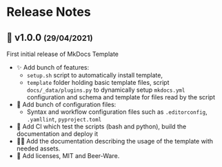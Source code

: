 <!-- BEGIN MKDOCS TEMPLATE -->
<!--
WARNING, DO NOT UPDATE CONTENT BETWEEN MKDOCS TEMPLATE TAG !
Modified content will be overwritten when updating
-->

# Release Notes

<!-- END MKDOCS TEMPLATE -->

## 🔖 v1.0.0 <small>(29/04/2021)</small>

First initial release of MkDocs Template

- ✨ Add bunch of features:
    - `setup.sh` script to automatically install template,
    - `template` folder holding basic template files, script
      `docs/_data/plugins.py` to dynamically setup `mkdocs.yml` configuration
      and schema and template for files read by the script
- 🔧 Add bunch of configuration files:
    - Syntax and workflow configuration files such as `.editorconfig`,
      `.yamllint`, `pyproject.toml`
- 👷 Add CI which test the scripts (bash and python), build the
  documentation and deploy it
- 📝🍱 Add the documentation describing the usage of the template with needed
  assets.
- 📄 Add licenses, MIT and Beer-Ware.

